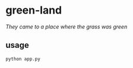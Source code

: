 # green-land

*They came to a place where the grass was green*

## usage

```bash
python app.py
```
